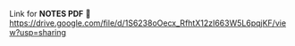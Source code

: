 Link for **NOTES PDF** 📑 https://drive.google.com/file/d/1S6238oOecx_RfhtX12zI663W5L6pqjKF/view?usp=sharing
